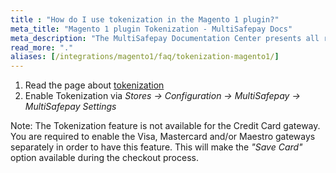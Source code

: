 ```yaml
---
title : "How do I use tokenization in the Magento 1 plugin?"
meta_title: "Magento 1 plugin Tokenization - MultiSafepay Docs"
meta_description: "The MultiSafepay Documentation Center presents all relevant information about our Plugins and API. You can also find support pages for payment methods, tools and general questions as well as the contact details of our Support and Integration Teams."
read_more: "."
aliases: [/integrations/magento1/faq/tokenization-magento1/]
---
```


1. Read the page about [tokenization](/tools/tokenization/tokenization-api-level)
2. Enable Tokenization via _Stores → Configuration → MultiSafepay → MultiSafepay Settings_

Note: 
The Tokenization feature is not available for the Credit Card gateway. 
You are required to enable the Visa, Mastercard and/or Maestro gateways separately in order to have this feature. This will make the _"Save Card"_ option available during the checkout process.